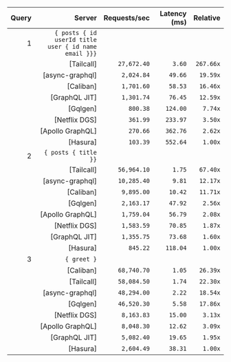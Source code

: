 <!-- PERFORMANCE_RESULTS_START -->

| Query | Server | Requests/sec | Latency (ms) | Relative |
|-------:|--------:|--------------:|--------------:|---------:|
| 1 | `{ posts { id userId title user { id name email }}}` |
|| [Tailcall] | `27,672.40` | `3.60` | `267.66x` |
|| [async-graphql] | `2,024.84` | `49.66` | `19.59x` |
|| [Caliban] | `1,701.60` | `58.53` | `16.46x` |
|| [GraphQL JIT] | `1,301.74` | `76.45` | `12.59x` |
|| [Gqlgen] | `800.38` | `124.00` | `7.74x` |
|| [Netflix DGS] | `361.99` | `233.97` | `3.50x` |
|| [Apollo GraphQL] | `270.66` | `362.76` | `2.62x` |
|| [Hasura] | `103.39` | `552.64` | `1.00x` |
| 2 | `{ posts { title }}` |
|| [Tailcall] | `56,964.10` | `1.75` | `67.40x` |
|| [async-graphql] | `10,285.40` | `9.81` | `12.17x` |
|| [Caliban] | `9,895.00` | `10.42` | `11.71x` |
|| [Gqlgen] | `2,163.17` | `47.92` | `2.56x` |
|| [Apollo GraphQL] | `1,759.04` | `56.79` | `2.08x` |
|| [Netflix DGS] | `1,583.59` | `70.85` | `1.87x` |
|| [GraphQL JIT] | `1,355.75` | `73.68` | `1.60x` |
|| [Hasura] | `845.22` | `118.04` | `1.00x` |
| 3 | `{ greet }` |
|| [Caliban] | `68,740.70` | `1.05` | `26.39x` |
|| [Tailcall] | `58,084.50` | `1.74` | `22.30x` |
|| [async-graphql] | `48,294.00` | `2.22` | `18.54x` |
|| [Gqlgen] | `46,520.30` | `5.58` | `17.86x` |
|| [Netflix DGS] | `8,163.83` | `15.00` | `3.13x` |
|| [Apollo GraphQL] | `8,048.30` | `12.62` | `3.09x` |
|| [GraphQL JIT] | `5,082.40` | `19.65` | `1.95x` |
|| [Hasura] | `2,604.49` | `38.31` | `1.00x` |

<!-- PERFORMANCE_RESULTS_END -->
